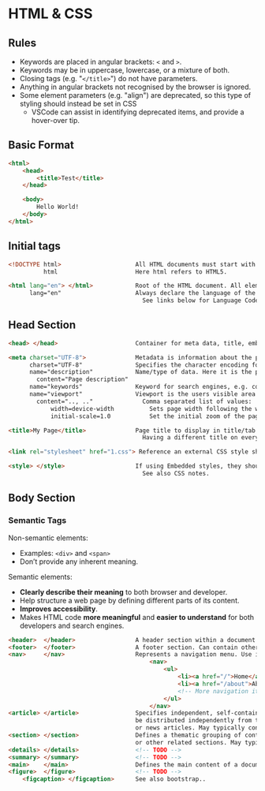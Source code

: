 # HTML & CSS

<!-- "Entry level cert in html and css" -->

## Rules
- Keywords are placed in angular brackets: `<` and `>`.
- Keywords may be in uppercase, lowercase, or a mixture of both.
- Closing tags (e.g. "`</title>`") do not have parameters.
- Anything in angular brackets not recognised by the browser is ignored.
- Some element parameters (e.g. "align") are deprecated, so this type of styling should instead be set in CSS
  - VSCode can assist in identifying deprecated items, and provide a hover-over tip.


## Basic Format
```html
<html>
    <head>
        <title>Test</title>
    </head>

    <body>
        Hello World!
    </body>
</html>
```

## Initial tags
```html
<!DOCTYPE html>                     All HTML documents must start with this declaration. Not case sensitive.
          html                      Here html refers to HTML5.

<html lang="en"> </html>            Root of the HTML document. All elements (excl. DOCTYPE) should fall within the <html> tags.
      lang="en"                     Always declare the language of the webpage to assist search engines and browsers.
                                      See links below for Language Codes.
```


## Head Section
```html
<head> </head>                      Container for meta data, title, embedded CSS styles.

<meta charset="UTF-8">              Metadata is information about the page. Used by browsers, search engines, and web services.
      charset="UTF-8"               Specifies the character encoding for the page.
      name="description"            Name/type of data. Here it is the page description. Paired with a "content" tag.
        content="Page description"
      name="keywords"               Keyword for search engines, e.g. content="HTML, CSS, JavaScript".
      name="viewport"               Viewport is the users visible area of a webpage. Accessing on phone, browers, etc.
        content=".., .."              Comma separated list of values:
            width=device-width          Sets page width following the width of screen on the display device.
            initial-scale=1.0           Set the initial zoom of the page when loaded the first time.

<title>My Page</title>              Page title to display in title/tab bar or bookmark. 
                                      Having a different title on every page helps with SEO.

<link rel="stylesheet" href="1.css"> Reference an external CSS style sheet.

<style> </style>                    If using Embedded styles, they should be defined in the head. Appear AFTER meta tags.
                                      See also CSS notes.
```


## Body Section

### Semantic Tags
Non-semantic elements:
- Examples: `<div>` and `<span>`
- Don’t provide any inherent meaning.

Semantic elements:
- **Clearly describe their meaning** to both browser and developer. 
- Help structure a web page by defining different parts of its content.
- **Improves accessibility**.
- Makes HTML code **more meaningful** and **easier to understand** for both developers and search engines.

```html
<header>  </header>                 A header section within a document. Can contain other tags, such as <h1>, <p>, etc.
<footer>  </footer>                 A footer section. Can contain other tags, such as <h1>, <p>, etc.
<nav>     </nav>                    Represents a navigation menu. Use it for site navigation links, such as <ul> or a <table>:
                                        <nav>
                                            <ul>
                                                <li><a href="/">Home</a></li>
                                                <li><a href="/about">About</a></li>
                                                <!-- More navigation items -->
                                            </ul>
                                        </nav>
<article> </article>                Specifies independent, self-contained content. An article should make sense on its own and can 
                                    be distributed independently from the rest of the website. Use it for blog posts, forum threads, 
                                    or news articles. May typically contain <h1>, <p>, etc tags.
<section> </section>                Defines a thematic grouping of content with a heading. It can represent chapters, introduction, 
                                    or other related sections. May typically contain <h1>, <p>, etc tags.
<details> </details>                <!-- TODO -->
<summary> </summary>                <!-- TODO -->
<main>    </main>                   Defines the main content of a document. There should be only one <main> per page.
<figure>  </figure>                 <!-- TODO -->
    <figcaption> </figcaption>      See also bootstrap..
```
